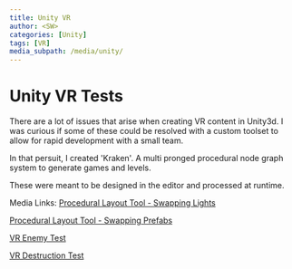 ```yaml
---
title: Unity VR
author: <SW>
categories: [Unity]
tags: [VR]
media_subpath: /media/unity/
---
```


# Unity VR Tests

There are a lot of issues that arise when creating VR content in Unity3d.
I was curious if some of these could be resolved with a custom toolset to allow for rapid development with a small team.

In that persuit, I created 'Kraken'.  A multi pronged procedural node graph system to generate games and levels.

These were meant to be designed in the editor and processed at runtime.



Media Links:
[Procedural Layout Tool - Swapping Lights](https://www.youtube.com/watch?v=NDlg-uK0NFI)

[Procedural Layout Tool - Swapping Prefabs](https://www.youtube.com/watch?v=_c9elP4yZAk)

[VR Enemy Test](https://www.youtube.com/watch?v=_Hr0AfRI6nk)

[VR Destruction Test](https://www.youtube.com/watch?v=SsS8OVXHfko)
